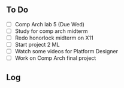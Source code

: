 ## To Do
- [ ] Comp Arch lab 5 (Due Wed)
- [ ] Study for comp arch midterm
- [ ] Redo honorlock midterm on X11
- [ ] Start project 2 ML
- [ ] Watch some videos for Platform Designer
- [ ] Work on Comp Arch final project

## Log
